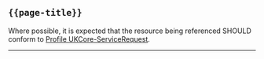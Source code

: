 ## <code>{{page-title}}</code>

Where possible, it is expected that the resource being referenced SHOULD conform to [Profile UKCore-ServiceRequest](https://simplifier.net/guide/UK-Core-Implementation-Guide-STU3-Sequence/Home/ProfilesandExtensions/Profile-UKCore-ServiceRequest?version=current).

---